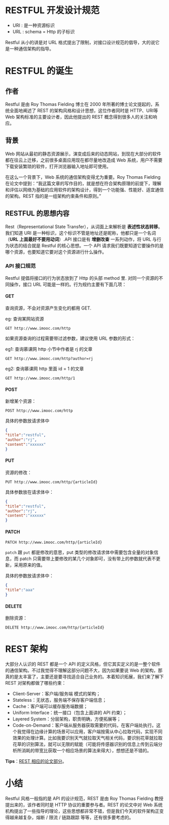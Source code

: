 # RESTFUL 开发设计规范

- URI : 是一种资源标识
- URL :  schema = Http 的子标识

Restful 从小的讲是对 URL 格式提出了限制，对接口设计规范的倡导，大的说它是一种通信架构的指导。

# RESTFUL 的诞生

## 作者

Restful 是由 Roy Thomas Fielding 博士在 2000 年所著的博士论文提起的，系统全面地阐述了 REST 的架构风格和设计思想，这位作者同时是 HTTP、URI等 Web 架构标准的主要设计者，因此他提出的 REST 概念得到很多人的关注和响应。

## 背景

Web 网站从最初的静态资源展示，演变成后来的动态网站，到现在大部分的软件都在往云上迁移，之前很多桌面应用现在都尽量地改造成 Web 系统，用户不需要下载安装繁琐的软件，打开浏览器输入地址即可使用。

在这么一个背景下，Web 系统的通信架构变得尤为重要。Roy Thomas Fielding 在论文中提到：“我这篇文章的写作目的，就是想在符合架构原理的前提下，理解和评估以网络为基础的应用软件的架构设计，得到一个功能强、性能好、适宜通信的架构。REST 指的是一组架构约束条件和原则。”

## RESTFUL 的思想内容

Rest（Representational State Transfer），从词面上来解析是 **表述性状态转移**。我们知道 URI 是一种标识，这个标识不管是地址还是昵称，他都只是一个名词（**URL 上面最好不要用动词**）.API 接口是有 **增删改查** 一系列动作，将 URL 与行为状态的结合就是 Restful 的核心思想。一个 API 请求我们既要知道它要操作的是哪个资源，也要知道它要对这个资源进行什么操作。

### API 接口规范

Restful 提倡将接口的行为状态放到了 Http 的头部 method 里. 对同一个资源的不同操作，接口 URL 可能是一样的。行为规约主要有下面几项：

#### GET

查询资源，不会对资源产生变化的都用 GET.

eg: 查询某网站资源

```http
GET http://www.imooc.com/http
```

如果资源查询的过程需要带过滤参数，建议使用 URL 参数的形式：

eg1: 查询慕课网 http 小节中作者是 rj 的文章

```http
GET http://www.imooc.com/http?author=rj
```

eg2: 查询慕课网 http 里面 id = 1 的文章

```http
GET http://www.imooc.com/http/1
```



#### POST

新增某个资源：

```http
POST http://www.imooc.com/http
```

具体的参数放请求体中

```json
{
"title":"restful",
"author":"rj",
"content":"xxxxxx"
}
```



#### PUT

资源的修改：

```http
PUT http://www.imooc.com/http/{articleId}
```

具体参数放在请求体中：

```json
{
"title":"restful",
"author":"rj",
"content":"xxxxxx"
}
```



#### PATCH

```http
PATCH http://www.imooc.com/http/{articleId}
```

`patch` 跟 `put` 都是修改的意思，put 类型的修改请求体中需要包含全量的对象信息，而 patch 只需要带上要修改的某几个对象即可，没有带上的参数就代表不更新，采用原来的值。

具体的参数放请求体中：

```json
{
"title":"aaa"
}
```

#### DELETE

删除资源：

```http
DELETE http://www.imooc.com/http/{articleId}
```

# REST 架构

大部分人认识的 REST 都是一个 API 的定义风格，但它其实定义的是一整个软件的通信架构。不过我觉得不理解这部分问题不大，因为如果要说 Web 的架构，那真的是太丰富了，主要还是要寻找适合自己业务的。本着知识拓展，我们来了解下 REST 对架构都做了哪些约束：

- Client-Server：客户端/服务端 模式的架构；
- Stateless：无状态，服务端不保存客户端信息；
- Cache：客户端可以缓存服务端数据；
- Uniform Interface：统一接口（包含上面讲的 API 约束）；
- Layered System：分层架构，职责明确，方便拓展等；
- Code-on-Demand：客户端从服务器获取需要的代码，在客户端处执行。这个我觉得在边缘计算的场景可以应用，客户端按需从中心拉取代码，实现不同效果的处理计算。比如我要识别天气就拉取天气相关代码，要识别花草就拉取花草的识别算法，就可以无限的赋能（可能将传感器识别的信息上传到云端分析所消耗的带宽比获取一个相应场景的算法来得大），想想还是不错的。

**Tips**：[REST 相应的论文部分](https://www.ics.uci.edu/~fielding/pubs/dissertation/rest_arch_style.htm#fig_5_9)。

# 小结

Restful 风格一般指的是 API 的设计规范，REST 是由 Roy Thomas Fielding 教授提出来的，该作者同时是 HTTP 协议的重要参与者。REST 的论文中对 Web 系统机构提出了一些指导的理论，这些思想都非常不错，但是我们今天的软件架构正变得越来越复杂，熔断 / 限流 / 链路跟踪 等等，还有很多要考虑的。